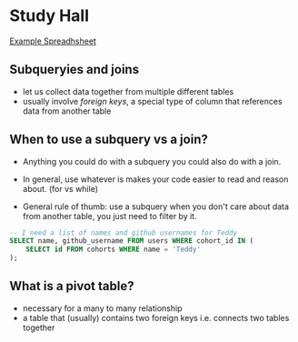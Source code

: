# Study Hall

[Example Spreadhsheet](https://docs.google.com/spreadsheets/d/1CMj-lvvorHUBjK5TE4q9dw0LXu41p7ZRA-RQVDuerGY/edit?usp=sharing)

## Subqueryies and joins

- let us collect data together from multiple different tables
- usually involve *foreign keys*, a special type of column that references data
  from another table

## When to use a subquery vs a join?

- Anything you could do with a subquery you could also do with a join.

- In general, use whatever is makes your code easier to read and reason
  about. (for vs while)

- General rule of thumb: use a subquery when you don't care about data from
  another table, you just need to filter by it.

```sql
-- I need a list of names and github usernames for Teddy
SELECT name, github_username FROM users WHERE cohort_id IN (
    SELECT id FROM cohorts WHERE name = 'Teddy'
);
```

## What is a pivot table?

- necessary for a many to many relationship
- a table that (usually) contains two foreign keys i.e. connects two tables
  together

